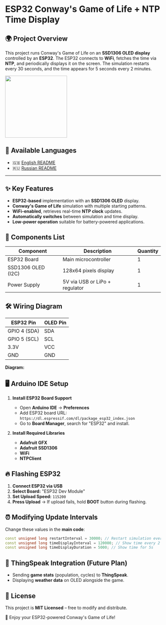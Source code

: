 # ESP32 Conway's Game of Life + NTP Time Display

## 🌍 Project Overview
This project runs Conway's Game of Life on an **SSD1306 OLED display** controlled by an **ESP32**. The ESP32 connects to **WiFi**, fetches the time via **NTP**, and periodically displays it on the screen. The simulation restarts every 30 seconds, and the time appears for 5 seconds every 2 minutes.

<img src="https://github.com/user-attachments/assets/a6fccf93-5a94-4a7b-a547-52c4dbf95fea" width="200">

## 📄 Available Languages
- 🇬🇧 [English README](README.md)
- 🇷🇺 [Russian README](README_ru.md)

---

## ✨ Key Features
- **ESP32-based** implementation with an **SSD1306 OLED** display.
- **Conway's Game of Life** simulation with multiple starting patterns.
- **WiFi-enabled**, retrieves real-time **NTP clock** updates.
- **Automatically switches** between simulation and time display.
- **Low-power operation** suitable for battery-powered applications.

## 🔧 Components List
| Component          | Description                      | Quantity |
|-------------------|--------------------------------|----------|
| ESP32 Board      | Main microcontroller           | 1        |
| SSD1306 OLED (I2C) | 128x64 pixels display          | 1        |
| Power Supply     | 5V via USB or LiPo + regulator | 1        |

## 🛠 Wiring Diagram
| ESP32 Pin | OLED Pin |
|-----------|---------|
| GPIO 4 (SDA) | SDA |
| GPIO 5 (SCL) | SCL |
| 3.3V | VCC |
| GND | GND |

**Diagram:**

## 🖥 Arduino IDE Setup
1. **Install ESP32 Board Support**
   - Open **Arduino IDE** → **Preferences**
   - Add ESP32 board URL: `https://dl.espressif.com/dl/package_esp32_index.json`
   - Go to **Board Manager**, search for "ESP32" and install.

2. **Install Required Libraries**
   - **Adafruit GFX**
   - **Adafruit SSD1306**
   - **WiFi**
   - **NTPClient**

## 🔥 Flashing ESP32
1. **Connect ESP32 via USB**
2. **Select Board:** "ESP32 Dev Module"
3. **Set Upload Speed:** `115200`
4. **Press Upload** → If upload fails, hold **BOOT** button during flashing.

## ⏰ Modifying Update Intervals
Change these values in the **main code**:
```cpp
const unsigned long restartInterval = 30000; // Restart simulation every 30s
const unsigned long timeDisplayInterval = 120000; // Show time every 2 min
const unsigned long timeDisplayDuration = 5000; // Show time for 5s
```

## 📡 ThingSpeak Integration (Future Plan)
- Sending **game stats** (population, cycles) to **ThingSpeak**.
- Displaying **weather data** on OLED alongside the game.

## 📝 License
This project is **MIT Licensed** – free to modify and distribute.

🚀 Enjoy your ESP32-powered Conway's Game of Life!

